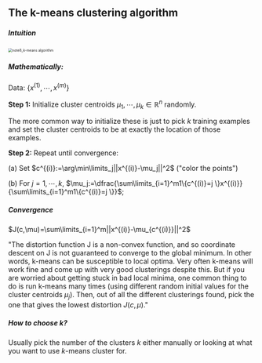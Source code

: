 ## The k-means clustering algorithm

##### Intuition

<img src="note8_k-means algorithm.png" alt="note8_k-means algorithm" style="zoom:50%;" />

##### Mathematically:

Data: $\{x^{(1)},\cdots,x^{(m)} \}$

**Step 1:** Initialize cluster centroids $\mu_1,\cdots,\mu_k\in\mathbb{R}^n$ randomly.

The more common way to initialize these is just to pick $k$ training examples and set the cluster centroids to be at exactly the location of those examples.

**Step 2:** Repeat until convergence:

(a) Set $c^{(i)}:=\arg\min\limits_j||x^{(i)}-\mu_j||^2$ ("color the points")

(b) For $j=1,\cdots, k$, $\mu_j:=\dfrac{\sum\limits_{i=1}^m1\{c^{(i)}=j \}x^{(i)}}{\sum\limits_{i=1}^m1\{c^{(i)}=j \}}$;

##### Convergence

$J(c,\mu)=\sum\limits_{i=1}^m||x^{(i)}-\mu_{c^{(i)}}||^2$

"The distortion function J is a non-convex function, and so coordinate descent on J is not guaranteed to converge to the global minimum. In other words, k-means can be susceptible to local optima. Very often k-means will work fine and come up with very good clusterings despite this. But if you are worried about getting stuck in bad local minima, one common thing to do is run k-means many times (using different random initial values for the cluster centroids $μ_j$). Then, out of all the different clusterings found, pick the one that gives the lowest distortion $J(c, μ)$."

##### How to choose $k$?

Usually pick the number of the clusters $k$ either manually or looking at what you want to use $k$-means cluster for.


